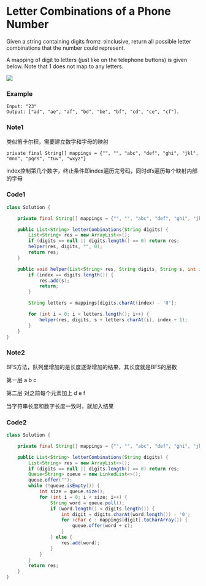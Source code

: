 # Letter Combinations of a Phone Number

Given a string containing digits from`2-9`inclusive, return all possible letter combinations that the number could represent.

A mapping of digit to letters \(just like on the telephone buttons\) is given below. Note that 1 does not map to any letters.

![](http://upload.wikimedia.org/wikipedia/commons/thumb/7/73/Telephone-keypad2.svg/200px-Telephone-keypad2.svg.png)

### Example

```
Input: "23"
Output: ["ad", "ae", "af", "bd", "be", "bf", "cd", "ce", "cf"].
```

### Note1

类似笛卡尔积，需要建立数字和字母的映射

`private final String[] mappings = {"", "", "abc", "def", "ghi", "jkl", "mno", "pqrs", "tuv", "wxyz"}`

index控制第几个数字，终止条件即index遍历完号码，同时dfs遍历每个映射内部的字母

### Code1

```java
class Solution {

    private final String[] mappings = {"", "", "abc", "def", "ghi", "jkl", "mno", "pqrs", "tuv", "wxyz"};

    public List<String> letterCombinations(String digits) {
        List<String> res = new ArrayList<>();
        if (digits == null || digits.length() == 0) return res;
        helper(res, digits, "", 0);
        return res;
    }

    public void helper(List<String> res, String digits, String s, int index){
        if (index == digits.length()) {
            res.add(s); 
            return;
        }

        String letters = mappings[digits.charAt(index) - '0'];

        for (int i = 0; i < letters.length(); i++) {
            helper(res, digits, s + letters.charAt(i), index + 1);
        }
    }
}
```

### Note2

BFS方法，队列里增加的是长度逐渐增加的结果，其长度就是BFS的层数

第一层 a b c

第二层 对之前每个元素加上 d e f

当字符串长度和数字长度一致时，就加入结果

### Code2

```java
class Solution {

    private final String[] mappings = {"", "", "abc", "def", "ghi", "jkl", "mno", "pqrs", "tuv", "wxyz"};

    public List<String> letterCombinations(String digits) {
        List<String> res = new ArrayList<>();
        if (digits == null || digits.length() == 0) return res;
        Queue<String> queue = new LinkedList<>();
        queue.offer("");
        while (!queue.isEmpty()) {
            int size = queue.size();
            for (int i = 0; i < size; i++) {
                String word = queue.poll();
                if (word.length() < digits.length()) {
                    int digit = digits.charAt(word.length()) - '0';
                    for (char c : mappings[digit].toCharArray()) {
                        queue.offer(word + c);
                    }
                } else {
                    res.add(word);
                }
            }
        }
        return res;
    }
}
```



